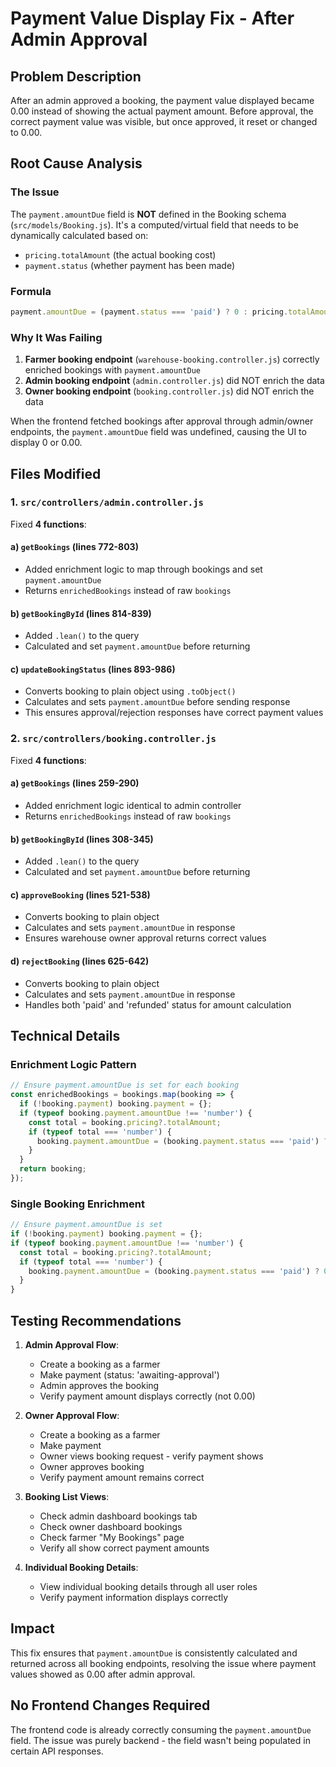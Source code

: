 # Payment Value Display Fix - After Admin Approval

## Problem Description
After an admin approved a booking, the payment value displayed became 0.00 instead of showing the actual payment amount. Before approval, the correct payment value was visible, but once approved, it reset or changed to 0.00.

## Root Cause Analysis

### The Issue
The `payment.amountDue` field is **NOT** defined in the Booking schema (`src/models/Booking.js`). It's a computed/virtual field that needs to be dynamically calculated based on:
- `pricing.totalAmount` (the actual booking cost)
- `payment.status` (whether payment has been made)

### Formula
```javascript
payment.amountDue = (payment.status === 'paid') ? 0 : pricing.totalAmount
```

### Why It Was Failing
1. **Farmer booking endpoint** (`warehouse-booking.controller.js`) correctly enriched bookings with `payment.amountDue`
2. **Admin booking endpoint** (`admin.controller.js`) did NOT enrich the data
3. **Owner booking endpoint** (`booking.controller.js`) did NOT enrich the data

When the frontend fetched bookings after approval through admin/owner endpoints, the `payment.amountDue` field was undefined, causing the UI to display 0 or 0.00.

## Files Modified

### 1. `src/controllers/admin.controller.js`
Fixed **4 functions**:

#### a) `getBookings` (lines 772-803)
- Added enrichment logic to map through bookings and set `payment.amountDue`
- Returns `enrichedBookings` instead of raw `bookings`

#### b) `getBookingById` (lines 814-839)
- Added `.lean()` to the query
- Calculated and set `payment.amountDue` before returning

#### c) `updateBookingStatus` (lines 893-986)
- Converts booking to plain object using `.toObject()`
- Calculates and sets `payment.amountDue` before sending response
- This ensures approval/rejection responses have correct payment values

### 2. `src/controllers/booking.controller.js`
Fixed **4 functions**:

#### a) `getBookings` (lines 259-290)
- Added enrichment logic identical to admin controller
- Returns `enrichedBookings` instead of raw `bookings`

#### b) `getBookingById` (lines 308-345)
- Added `.lean()` to the query
- Calculated and set `payment.amountDue` before returning

#### c) `approveBooking` (lines 521-538)
- Converts booking to plain object
- Calculates and sets `payment.amountDue` in response
- Ensures warehouse owner approval returns correct values

#### d) `rejectBooking` (lines 625-642)
- Converts booking to plain object
- Calculates and sets `payment.amountDue` in response
- Handles both 'paid' and 'refunded' status for amount calculation

## Technical Details

### Enrichment Logic Pattern
```javascript
// Ensure payment.amountDue is set for each booking
const enrichedBookings = bookings.map(booking => {
  if (!booking.payment) booking.payment = {};
  if (typeof booking.payment.amountDue !== 'number') {
    const total = booking.pricing?.totalAmount;
    if (typeof total === 'number') {
      booking.payment.amountDue = (booking.payment.status === 'paid') ? 0 : total;
    }
  }
  return booking;
});
```

### Single Booking Enrichment
```javascript
// Ensure payment.amountDue is set
if (!booking.payment) booking.payment = {};
if (typeof booking.payment.amountDue !== 'number') {
  const total = booking.pricing?.totalAmount;
  if (typeof total === 'number') {
    booking.payment.amountDue = (booking.payment.status === 'paid') ? 0 : total;
  }
}
```

## Testing Recommendations

1. **Admin Approval Flow**:
   - Create a booking as a farmer
   - Make payment (status: 'awaiting-approval')
   - Admin approves the booking
   - Verify payment amount displays correctly (not 0.00)

2. **Owner Approval Flow**:
   - Create a booking as a farmer
   - Make payment
   - Owner views booking request - verify payment shows
   - Owner approves booking
   - Verify payment amount remains correct

3. **Booking List Views**:
   - Check admin dashboard bookings tab
   - Check owner dashboard bookings
   - Check farmer "My Bookings" page
   - Verify all show correct payment amounts

4. **Individual Booking Details**:
   - View individual booking details through all user roles
   - Verify payment information displays correctly

## Impact
This fix ensures that `payment.amountDue` is consistently calculated and returned across all booking endpoints, resolving the issue where payment values showed as 0.00 after admin approval.

## No Frontend Changes Required
The frontend code is already correctly consuming the `payment.amountDue` field. The issue was purely backend - the field wasn't being populated in certain API responses.
